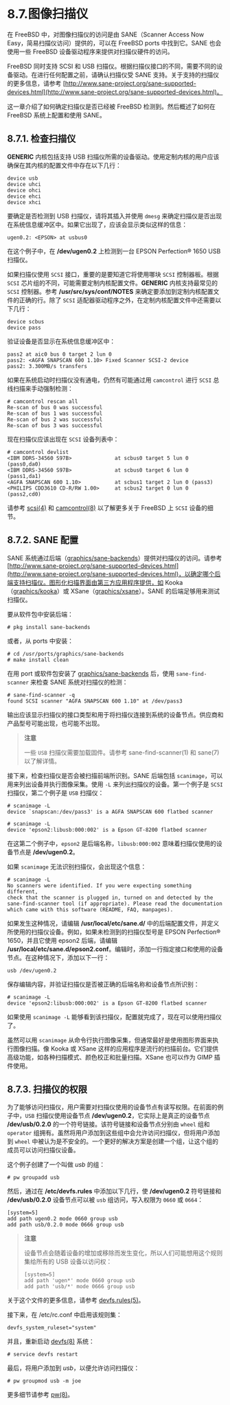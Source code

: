 # 8.7.图像扫描仪

在 FreeBSD 中，对图像扫描仪的访问是由 SANE（Scanner Access Now Easy，简易扫描仪访问）提供的，可以在 FreeBSD ports 中找到它。SANE 也会使用一些 FreeBSD 设备驱动程序来提供对扫描仪硬件的访问。

FreeBSD 同时支持 SCSI 和 USB 扫描仪。根据扫描仪接口的不同，需要不同的设备驱动。在进行任何配置之前，请确认扫描仪受 SANE 支持。关于支持的扫描仪的更多信息，请参考 [http://www.sane-project.org/sane-supported-devices.html](http://www.sane-project.org/sane-supported-devices.html)。

这一章介绍了如何确定扫描仪是否已经被 FreeBSD 检测到。然后概述了如何在 FreeBSD 系统上配置和使用 SANE。

## 8.7.1. 检查扫描仪

**GENERIC** 内核包括支持 USB 扫描仪所需的设备驱动。使用定制内核的用户应该确保在其内核的配置文件中存在以下几行：

```
device usb
device uhci
device ohci
device ehci
device xhci
```

要确定是否检测到 USB 扫描仪，请将其插入并使用 `dmesg` 来确定扫描仪是否出现在系统信息缓冲区中。如果它出现了，应该会显示类似这样的信息：

```
ugen0.2: <EPSON> at usbus0
```

在这个例子中，在 **/dev/ugen0.2** 上检测到一台 EPSON Perfection® 1650 USB 扫描仪。

如果扫描仪使用 `SCSI` 接口，重要的是要知道它将使用哪块 `SCSI` 控制器板。根据 `SCSI` 芯片组的不同，可能需要定制内核配置文件。**GENERIC** 内核支持最常见的 `SCSI` 控制器。参考 **/usr/src/sys/conf/NOTES** 来确定要添加到定制内核配置文件的正确的行。除了 `SCSI` 适配器驱动程序之外，在定制内核配置文件中还需要以下几行：

```
device scbus
device pass
```

验证设备是否显示在系统信息缓冲区中：

```
pass2 at aic0 bus 0 target 2 lun 0
pass2: <AGFA SNAPSCAN 600 1.10> Fixed Scanner SCSI-2 device
pass2: 3.300MB/s transfers
```

如果在系统启动时扫描仪没有通电，仍然有可能通过用 `camcontrol` 进行 `SCSI` 总线扫描来手动强制检测：

```
# camcontrol rescan all
Re-scan of bus 0 was successful
Re-scan of bus 1 was successful
Re-scan of bus 2 was successful
Re-scan of bus 3 was successful
```

现在扫描仪应该出现在 `SCSI` 设备列表中：

```
# camcontrol devlist
<IBM DDRS-34560 S97B>              at scbus0 target 5 lun 0 (pass0,da0)
<IBM DDRS-34560 S97B>              at scbus0 target 6 lun 0 (pass1,da1)
<AGFA SNAPSCAN 600 1.10>           at scbus1 target 2 lun 0 (pass3)
<PHILIPS CDD3610 CD-R/RW 1.00>     at scbus2 target 0 lun 0 (pass2,cd0)
```

请参考 [scsi(4)](https://www.freebsd.org/cgi/man.cgi?query=scsi\&sektion=4\&format=html) 和 [camcontrol(8)](https://www.freebsd.org/cgi/man.cgi?query=camcontrol\&sektion=8\&format=html) 以了解更多关于 FreeBSD 上 `SCSI` 设备的细节。

## 8.7.2. SANE 配置

SANE 系统通过后端（[graphics/sane-backends](../di-7-zhang-duo-mei-ti/graphics/sane-backends/)）提供对扫描仪的访问。请参考 [http://www.sane-project.org/sane-supported-devices.html](http://www.sane-project.org/sane-supported-devices.html)，以确定哪个后端支持扫描仪。图形化扫描界面由第三方应用程序提供，如 Kooka（[graphics/kooka](https://cgit.freebsd.org/ports/tree/graphics/kooka/pkg-descr)）或 XSane（[graphics/xsane](https://cgit.freebsd.org/ports/tree/graphics/xsane/pkg-descr)）。SANE 的后端足够用来测试扫描仪。

要从软件包中安装后端：

```
# pkg install sane-backends
```

或者，从 ports 中安装：

```
# cd /usr/ports/graphics/sane-backends
# make install clean
```

在用 port 或软件包安装了 [graphics/sane-backends](https://cgit.freebsd.org/ports/tree/graphics/sane-backends/pkg-descr) 后，使用 `sane-find-scanner` 来检查 SANE 系统对扫描仪的检测：

```
# sane-find-scanner -q
found SCSI scanner "AGFA SNAPSCAN 600 1.10" at /dev/pass3
```

输出应该显示扫描仪的接口类型和用于将扫描仪连接到系统的设备节点。供应商和产品型号可能出现，也可能不出现。

> **注意**
>
> 一些 `USB` 扫描仪需要加载固件。请参考 sane-find-scanner(1) 和 sane(7) 以了解详情。

接下来，检查扫描仪是否会被扫描前端所识别。SANE 后端包括 `scanimage`，可以用来列出设备并执行图像采集。使用 `-L` 来列出扫描仪的设备。第一个例子是 `SCSI` 扫描仪，第二个例子是 `USB` 扫描仪：

```
# scanimage -L
device `snapscan:/dev/pass3' is a AGFA SNAPSCAN 600 flatbed scanner

# scanimage -L
device 'epson2:libusb:000:002' is a Epson GT-8200 flatbed scanner
```

在这第二个例子中，`epson2` 是后端名称，`libusb:000:002` 意味着扫描仪使用的设备节点是 **/dev/ugen0.2**。

如果 `scanimage` 无法识别扫描仪，会出现这个信息：

```
# scanimage -L
No scanners were identified. If you were expecting something different,
check that the scanner is plugged in, turned on and detected by the
sane-find-scanner tool (if appropriate). Please read the documentation
which came with this software (README, FAQ, manpages).
```

如果发生这种情况，请编辑 **/usr/local/etc/sane.d/** 中的后端配置文件，并定义所使用的扫描仪设备。例如，如果未检测到的扫描仪型号是 EPSON Perfection® 1650，并且它使用 epson2 后端，请编辑 **/usr/local/etc/sane.d/epson2.conf**。编辑时，添加一行指定接口和使用的设备节点。在这种情况下，添加以下一行：

```
usb /dev/ugen0.2
```

保存编辑内容，并验证扫描仪是否被正确的后端名称和设备节点所识别：

```
# scanimage -L
device 'epson2:libusb:000:002' is a Epson GT-8200 flatbed scanner
```

如果使用 `scanimage -L` 能够看到该扫描仪，配置就完成了，现在可以使用扫描仪了。

虽然可以用 `scanimage` 从命令行执行图像采集，但通常最好是使用图形界面来执行图像扫描。像 Kooka 或 XSane 这样的应用程序是流行的扫描前台。它们提供高级功能，如各种扫描模式、颜色校正和批量扫描。XSane 也可以作为 GIMP 插件使用。

## 8.7.3. 扫描仪的权限

为了能够访问扫描仪，用户需要对扫描仪使用的设备节点有读写权限。在前面的例子中，`USB` 扫描仪使用设备节点 **/dev/ugen0.2**，它实际上是真正的设备节点 **/dev/usb/0.2.0** 的一个符号链接。该符号链接和设备节点分别由 `wheel` 组和 `operator` 组拥有。虽然将用户添加到这些组中会允许访问扫描仪，但将用户添加到 `wheel` 中被认为是不安全的。一个更好的解决方案是创建一个组，让这个组的成员可以访问扫描仪设备。

这个例子创建了一个叫做 _usb_ 的组：

```
# pw groupadd usb
```

然后，通过在 **/etc/devfs.rules** 中添加以下几行，使 **/dev/ugen0.2** 符号链接和 **/dev/usb/0.2.0** 设备节点可以被 `usb` 组访问，写入权限为 `0660` 或 `0664`：

```
[system=5]
add path ugen0.2 mode 0660 group usb
add path usb/0.2.0 mode 0666 group usb
```

> **注意**
>
> 设备节点会随着设备的增加或移除而发生变化，所以人们可能想用这个规则集给所有的 USB 设备以访问权：
>
> ```
> [system=5]
> add path 'ugen*' mode 0660 group usb
> add path 'usb/*' mode 0666 group usb
> ```

关于这个文件的更多信息，请参考 [devfs.rules(5)](https://www.freebsd.org/cgi/man.cgi?query=devfs.rules\&sektion=5\&format=html)。

接下来，在 /etc/rc.conf 中启用该规则集：

```
devfs_system_ruleset="system"
```

并且，重新启动 [devfs(8)](https://www.freebsd.org/cgi/man.cgi?query=devfs\&sektion=8\&format=html) 系统：

```
# service devfs restart
```

最后，将用户添加到 _usb_，以便允许访问扫描仪：

```
# pw groupmod usb -m joe
```

更多细节请参考 [pw(8)](https://www.freebsd.org/cgi/man.cgi?query=pw\&sektion=8\&format=html)。
